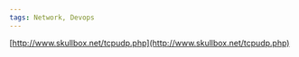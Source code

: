 ```yaml
---
tags: Network, Devops
---
```

[http://www.skullbox.net/tcpudp.php](http://www.skullbox.net/tcpudp.php)